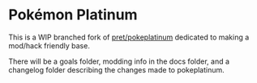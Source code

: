 # Pokémon Platinum

This is a WIP branched fork of [pret/pokeplatinum](https://github.com/pret/pokeplatinum) dedicated to making a mod/hack friendly base.

There will be a goals folder, modding info in the docs folder, and a changelog folder describing the changes made to pokeplatinum.
